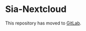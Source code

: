 # Sia-Nextcloud

This repository has moved to [GitLab](https://gitlab.com/NebulousLabs/Sia-Nextcloud).
